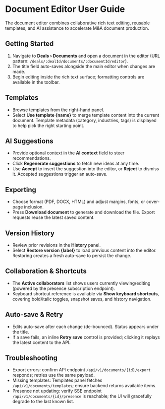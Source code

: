 # Document Editor User Guide

The document editor combines collaborative rich text editing, reusable templates, and AI assistance to accelerate M&A document production.

## Getting Started
1. Navigate to **Deals › Documents** and open a document in the editor (URL pattern: `/deals/:dealId/documents/:documentId/editor`).
2. The title field auto-saves alongside the main editor when changes are made.
3. Begin editing inside the rich text surface; formatting controls are available in the toolbar.

## Templates
- Browse templates from the right-hand panel.
- Select **Use template {name}** to merge template content into the current document. Template metadata (category, industries, tags) is displayed to help pick the right starting point.

## AI Suggestions
- Provide optional context in the **AI context** field to steer recommendations.
- Click **Regenerate suggestions** to fetch new ideas at any time.
- Use **Accept** to insert the suggestion into the editor, or **Reject** to dismiss it. Accepted suggestions trigger an auto-save.

## Exporting
- Choose format (PDF, DOCX, HTML) and adjust margins, fonts, or cover-page inclusion.
- Press **Download document** to generate and download the file. Export requests reuse the latest saved content.

## Version History
- Review prior revisions in the **History** panel.
- Select **Restore version {label}** to load previous content into the editor. Restoring creates a fresh auto-save to persist the change.

## Collaboration & Shortcuts
- The **Active collaborators** list shows users currently viewing/editing (powered by the presence subscription endpoint).
- Keyboard shortcut reference is available via **Show keyboard shortcuts**, covering bold/italic toggles, snapshot saves, and history navigation.

## Auto-save & Retry
- Edits auto-save after each change (de-bounced). Status appears under the title.
- If a save fails, an inline **Retry save** control is provided; clicking it replays the latest content to the API.

## Troubleshooting
- Export errors: confirm API endpoint `/api/v1/documents/{id}/export` responds; retries use the same payload.
- Missing templates: Templates panel fetches `/api/v1/documents/templates`; ensure backend returns available items.
- Presence not updating: verify SSE endpoint `/api/v1/documents/{id}/presence` is reachable; the UI will gracefully degrade to the last known list.
